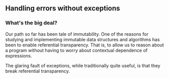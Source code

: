 ## Handling errors without exceptions

### What's the big deal? 

Our path so far has been tale of immutability. One of the reasons for studying and implementing immutable data structures and algorithms has been to enable referential transparency. That is, to allow us to reason about a program without having to worry about contextual dependence of expressions.

The glaring fault of exceptions, while traditionally quite useful, is that they break referential transparency. 
